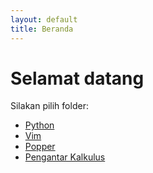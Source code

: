 ```yaml
---
layout: default
title: Beranda
---
```


# Selamat datang
Silakan pilih folder:

- [Python](/python/)
- [Vim](/vim_easy/)
- [Popper](/popper/)
- [Pengantar Kalkulus](/pengantar_kalkulus/)
